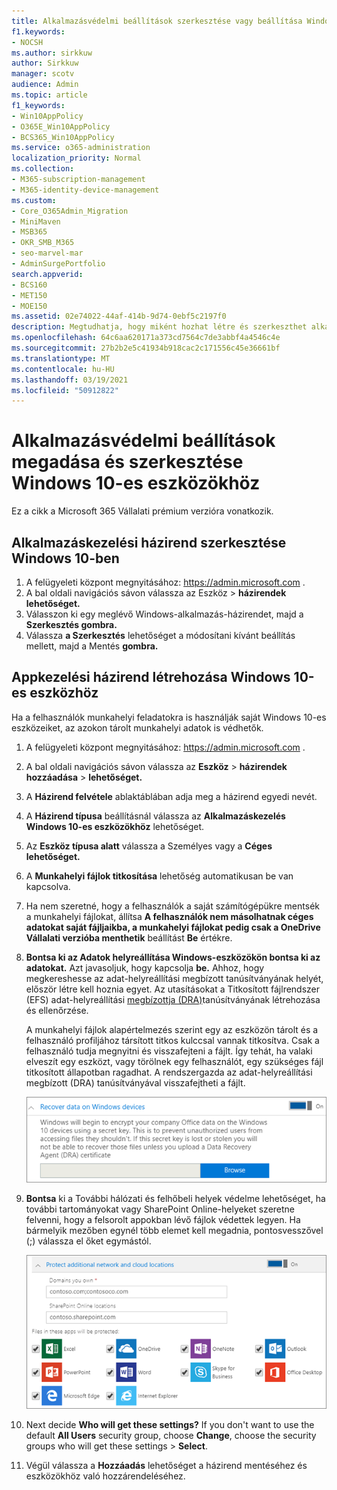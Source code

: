 ```yaml
---
title: Alkalmazásvédelmi beállítások szerkesztése vagy beállítása Windows 10-es eszközökhöz
f1.keywords:
- NOCSH
ms.author: sirkkuw
author: Sirkkuw
manager: scotv
audience: Admin
ms.topic: article
f1_keywords:
- Win10AppPolicy
- O365E_Win10AppPolicy
- BCS365_Win10AppPolicy
ms.service: o365-administration
localization_priority: Normal
ms.collection:
- M365-subscription-management
- M365-identity-device-management
ms.custom:
- Core_O365Admin_Migration
- MiniMaven
- MSB365
- OKR_SMB_M365
- seo-marvel-mar
- AdminSurgePortfolio
search.appverid:
- BCS160
- MET150
- MOE150
ms.assetid: 02e74022-44af-414b-9d74-0ebf5c2197f0
description: Megtudhatja, hogy miként hozhat létre és szerkeszthet alkalmazáskezelési házirendeket, és hogyan védheti meg a munkahelyi fájlokat a felhasználók személyes Windows 10-es eszközein.
ms.openlocfilehash: 64c6aa620171a373cd7564c7de3abbf4a4546c4e
ms.sourcegitcommit: 27b2b2e5c41934b918cac2c171556c45e36661bf
ms.translationtype: MT
ms.contentlocale: hu-HU
ms.lasthandoff: 03/19/2021
ms.locfileid: "50912822"
---
```

# <a name="set-or-edit-application-protection-settings-for-windows-10-devices"></a>Alkalmazásvédelmi beállítások megadása és szerkesztése Windows 10-es eszközökhöz

Ez a cikk a Microsoft 365 Vállalati prémium verzióra vonatkozik.

## <a name="edit-an-app-management-policy-for-windows-10"></a>Alkalmazáskezelési házirend szerkesztése Windows 10-ben

1. A felügyeleti központ megnyitásához: <a href="https://go.microsoft.com/fwlink/p/?linkid=837890" target="_blank">https://admin.microsoft.com</a> .     
2. A bal oldali  navigációs sávon válassza az Eszköz \> **házirendek lehetőséget.**
1. Válasszon ki egy meglévő Windows-alkalmazás-házirendet, majd a **Szerkesztés gombra.**
1. Válassza **a Szerkesztés** lehetőséget a módosítani kívánt beállítás mellett, majd a Mentés **gombra.**

## <a name="create-an-app-management-policy-for-windows-10"></a>Appkezelési házirend létrehozása Windows 10-es eszközhöz

Ha a felhasználók munkahelyi feladatokra is használják saját Windows 10-es eszközeiket, az azokon tárolt munkahelyi adatok is védhetők.
  
1. A felügyeleti központ megnyitásához: <a href="https://go.microsoft.com/fwlink/p/?linkid=837890" target="_blank">https://admin.microsoft.com</a> . 
2. A bal oldali navigációs sávon válassza az **Eszköz** \> **házirendek hozzáadása** \> **lehetőséget.**
3. A **Házirend felvétele** ablaktáblában adja meg a házirend egyedi nevét. 
4. A **Házirend típusa** beállításnál válassza az **Alkalmazáskezelés Windows 10-es eszközökhöz** lehetőséget.
5. Az **Eszköz típusa alatt** válassza a Személyes vagy a **Céges** **lehetőséget.**
6. A **Munkahelyi fájlok titkosítása** lehetőség automatikusan be van kapcsolva. 
7. Ha nem szeretné, hogy a felhasználók a saját számítógépükre mentsék a munkahelyi fájlokat, állítsa **A felhasználók nem másolhatnak céges adatokat saját fájljaikba, a munkahelyi fájlokat pedig csak a OneDrive Vállalati verzióba menthetik** beállítást **Be** értékre. 
9. **Bontsa ki az Adatok helyreállítása Windows-eszközökön bontsa ki az adatokat.** Azt javasoljuk, hogy kapcsolja **be.**
    Ahhoz, hogy megkereshesse az adat-helyreállítási megbízott tanúsítványának helyét, először létre kell hoznia egyet. Az utasításokat a Titkosított fájlrendszer (EFS) adat-helyreállítási [megbízottja (DRA)](/windows/security/information-protection/windows-information-protection/create-and-verify-an-efs-dra-certificate)tanúsítványának létrehozása és ellenőrzése.
    
    A munkahelyi fájlok alapértelmezés szerint egy az eszközön tárolt és a felhasználó profiljához társított titkos kulccsal vannak titkosítva. Csak a felhasználó tudja megnyitni és visszafejteni a fájlt. Így tehát, ha valaki elveszít egy eszközt, vagy törölnek egy felhasználót, egy szükséges fájl titkosított állapotban ragadhat. A rendszergazda az adat-helyreállítási megbízott (DRA) tanúsítványával visszafejtheti a fájlt.
    
    ![Browse to Data Recovery Agent certificate.](../media/7d7d664f-b72f-4293-a3e7-d0fa7371366c.png)
  
10. **Bontsa** ki a További hálózati és felhőbeli helyek védelme lehetőséget, ha további tartományokat vagy SharePoint Online-helyeket szeretne felvenni, hogy a felsorolt appokban lévő fájlok védettek legyen. Ha bármelyik mezőben egynél több elemet kell megadnia, pontosvesszővel (;) válassza el őket egymástól.
    
    ![Expand Protect additional network and cloud locations, and enter domains or SharePoint Online sites you own.](../media/7afaa0c7-ba53-456d-8c61-312c45e09625.png)
  
11. Next decide **Who will get these settings?** If you don't want to use the default **All Users** security group, choose **Change**, choose the security groups who will get these settings \> **Select**.
12. Végül válassza a **Hozzáadás** lehetőséget a házirend mentéséhez és eszközökhöz való hozzárendeléséhez.